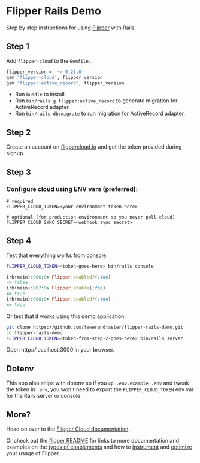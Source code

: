 # Flipper Rails Demo

Step by step instructions for using [Flipper](https://flippercloud.io) with Rails.

## Step 1

Add `flipper-cloud` to the `Gemfile`.

```ruby
flipper_version = '~> 0.21.0'
gem 'flipper-cloud', flipper_version
gem 'flipper-active_record', flipper_version
```

* Run `bundle` to install.
* Run `bin/rails g flipper:active_record` to generate migration for ActiveRecord adapter.
* Run `bin/rails db:migrate` to run migration for ActiveRecord adapter.

## Step 2

Create an account on [flippercloud.io](https://flippercloud.io) and get the token provided during signup.

## Step 3

### Configure cloud using ENV vars (preferred):

```
# required
FLIPPER_CLOUD_TOKEN=<your environment token here>

# optional (for production environment so you never poll cloud)
FLIPPER_CLOUD_SYNC_SECRET=<webhook sync secret>
```

## Step 4

Test that everything works from console:

```bash
FLIPPER_CLOUD_TOKEN=<token-goes-here> bin/rails console
```

```ruby
irb(main):006:0> Flipper.enabled?(:foo)
=> false
irb(main):007:0> Flipper.enable(:foo)
=> true
irb(main):008:0> Flipper.enabled?(:foo)
=> true
```

Or test that it works using this demo application:

```bash
git clone https://github.com/fewerandfaster/flipper-rails-demo.git
cd flipper-rails-demo
FLIPPER_CLOUD_TOKEN=<token-from-step-2-goes-here> bin/rails server
```

Open http://localhost:3000 in your browser.

## Dotenv

This app also ships with dotenv so if you `cp .env.example .env` and tweak the token in `.env`, you won't need to export the `FLIPPER_CLOUD_TOKEN` env var for the Rails server or console.

## More?

Head on over to the [Flipper Cloud documentation](https://www.flippercloud.io/docs).

Or check out the [flipper README](https://github.com/jnunemaker/flipper) for links to more documentation and examples on the [types of enablements](https://github.com/jnunemaker/flipper/blob/master/docs/Gates.md) and how to [instrument](https://github.com/jnunemaker/flipper/blob/master/docs/Instrumentation.md) and [optimize](https://github.com/jnunemaker/flipper/blob/master/docs/Optimization.md) your usage of Flipper.
